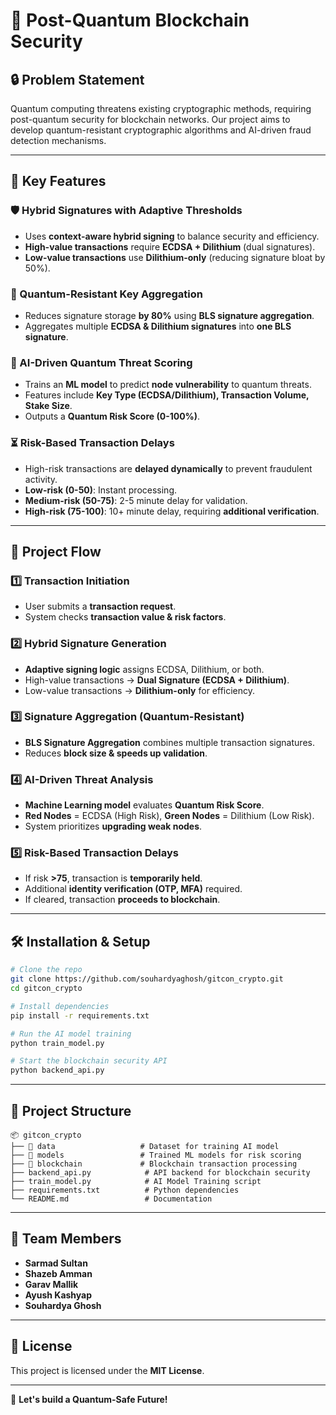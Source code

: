 # 🚀 Post-Quantum Blockchain Security

## 🔒 Problem Statement
Quantum computing threatens existing cryptographic methods, requiring post-quantum security for blockchain networks. Our project aims to develop quantum-resistant cryptographic algorithms and AI-driven fraud detection mechanisms.

---

## 🔑 Key Features

### 🛡️ Hybrid Signatures with Adaptive Thresholds
- Uses **context-aware hybrid signing** to balance security and efficiency.
- **High-value transactions** require **ECDSA + Dilithium** (dual signatures).
- **Low-value transactions** use **Dilithium-only** (reducing signature bloat by 50%).

### 🔗 Quantum-Resistant Key Aggregation
- Reduces signature storage **by 80%** using **BLS signature aggregation**.
- Aggregates multiple **ECDSA & Dilithium signatures** into **one BLS signature**.

### 🤖 AI-Driven Quantum Threat Scoring
- Trains an **ML model** to predict **node vulnerability** to quantum threats.
- Features include **Key Type (ECDSA/Dilithium), Transaction Volume, Stake Size**.
- Outputs a **Quantum Risk Score (0-100%)**.

### ⏳ Risk-Based Transaction Delays
- High-risk transactions are **delayed dynamically** to prevent fraudulent activity.
- **Low-risk (0-50)**: Instant processing.
- **Medium-risk (50-75)**: 2-5 minute delay for validation.
- **High-risk (75-100)**: 10+ minute delay, requiring **additional verification**.

---

## 🔄 Project Flow

### 1️⃣ Transaction Initiation
- User submits a **transaction request**.
- System checks **transaction value & risk factors**.

### 2️⃣ Hybrid Signature Generation
- **Adaptive signing logic** assigns ECDSA, Dilithium, or both.
- High-value transactions → **Dual Signature (ECDSA + Dilithium)**.
- Low-value transactions → **Dilithium-only** for efficiency.

### 3️⃣ Signature Aggregation (Quantum-Resistant)
- **BLS Signature Aggregation** combines multiple transaction signatures.
- Reduces **block size & speeds up validation**.

### 4️⃣ AI-Driven Threat Analysis
- **Machine Learning model** evaluates **Quantum Risk Score**.
- **Red Nodes** = ECDSA (High Risk), **Green Nodes** = Dilithium (Low Risk).
- System prioritizes **upgrading weak nodes**.

### 5️⃣ Risk-Based Transaction Delays
- If risk **>75**, transaction is **temporarily held**.
- Additional **identity verification (OTP, MFA)** required.
- If cleared, transaction **proceeds to blockchain**.

---

## 🛠️ Installation & Setup
```bash
# Clone the repo
git clone https://github.com/souhardyaghosh/gitcon_crypto.git
cd gitcon_crypto

# Install dependencies
pip install -r requirements.txt

# Run the AI model training
python train_model.py

# Start the blockchain security API
python backend_api.py
```

---

## 📂 Project Structure
```plaintext
📦 gitcon_crypto
├── 📁 data                   # Dataset for training AI model
├── 📁 models                 # Trained ML models for risk scoring
├── 📁 blockchain             # Blockchain transaction processing
├── backend_api.py            # API backend for blockchain security
├── train_model.py            # AI Model Training script
├── requirements.txt          # Python dependencies
└── README.md                 # Documentation
```

---

## 👥 Team Members
- **Sarmad Sultan**
- **Shazeb Amman**
- **Garav Mallik**
- **Ayush Kashyap**
- **Souhardya Ghosh**

---

## 📜 License
This project is licensed under the **MIT License**.

---

🚀 **Let's build a Quantum-Safe Future!**
